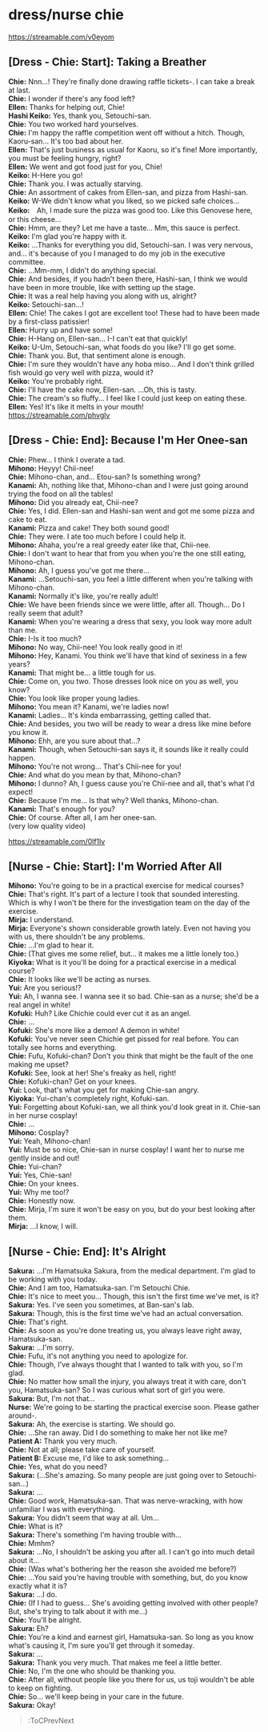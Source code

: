 
dress/nurse chie
================
https://streamable.com/v0eyom

  

## [Dress - Chie: Start]: Taking a Breather
**Chie:** Nnn\.\.\.\! They're finally done drawing raffle tickets-\. I can take a break at last\.  
**Chie:** I wonder if there's any food left\?  
**Ellen:** Thanks for helping out, Chie\!  
**Hashi Keiko:** Yes, thank you, Setouchi-san\.  
**Chie:** You two worked hard yourselves\.  
**Chie:** I'm happy the raffle competition went off without a hitch\. Though, Kaoru-san\.\.\. It's too bad about her\.  
**Ellen:** That's just business as usual for Kaoru, so it's fine\! More importantly, you must be feeling hungry, right\?  
**Ellen:** We went and got food just for you, Chie\!  
**Keiko:** H-Here you go\!  
**Chie:** Thank you\. I was actually starving\.  
**Chie:** An assortment of cakes from Ellen-san, and pizza from Hashi-san\.  
**Keiko:** W-We didn't know what you liked, so we picked safe choices\.\.\.  
**Keiko:**　Ah, I made sure the pizza was good too\. Like this Genovese here, or this cheese\.\.\.  
**Chie:** Hmm, are they\? Let me have a taste\.\.\. Mm, this sauce is perfect\.  
**Keiko:** I'm glad you're happy with it\.  
**Keiko:** \.\.\.Thanks for everything you did, Setouchi-san\. I was very nervous, and\.\.\. it's because of you I managed to do my job in the executive committee\.  
**Chie:** \.\.\.Mm-mm, I didn't do anything special\.  
**Chie:** And besides, if you hadn't been there, Hashi-san, I think we would have been in more trouble, like with setting up the stage\.  
**Chie:** It was a real help having you along with us, alright\?  
**Keiko:** Setouchi-san\.\.\.\!  
**Ellen:** Chie\! The cakes I got are excellent too\! These had to have been made by a first-class patissier\!  
**Ellen:** Hurry up and have some\!  
**Chie:** H-Hang on, Ellen-san\.\.\. I-I can't eat that quickly\!  
**Keiko:** U-Um, Setouchi-san, what foods do you like\? I'll go get some\.  
**Chie:** Thank you\. But, that sentiment alone is enough\.  
**Chie:** I'm sure they wouldn't have any hoba miso\.\.\. And I don't think grilled fish would go very well with pizza, would it\?  
**Keiko:** You're probably right\.  
**Chie:** I'll have the cake now, Ellen-san\. \.\.\.Oh, this is tasty\.  
**Chie:** The cream's so fluffy\.\.\. I feel like I could just keep on eating these\.  
**Ellen:** Yes\! It's like it melts in your mouth\!  
https://streamable.com/phvglv

  

## [Dress - Chie: End]: Because I'm Her Onee-san
**Chie:** Phew\.\.\. I think I overate a tad\.  
**Mihono:** Heyyy\! Chii-nee\!  
**Chie:** Mihono-chan, and\.\.\. Etou-san\? Is something wrong\?  
**Kanami:** Ah, nothing like that, Mihono-chan and I were just going around trying the food on all the tables\!  
**Mihono:** Did you already eat, Chii-nee\?  
**Chie:** Yes, I did\. Ellen-san and Hashi-san went and got me some pizza and cake to eat\.  
**Kanami:** Pizza and cake\! They both sound good\!  
**Chie:** They were\. I ate too much before I could help it\.  
**Mihono:** Ahaha, you're a real greedy eater like that, Chii-nee\.  
**Chie:** I don't want to hear that from you when you're the one still eating, Mihono-chan\.  
**Mihono:** Ah, I guess you've got me there\.\.\.  
**Kanami:** \.\.\.Setouchi-san, you feel a little different when you're talking with Mihono-chan\.  
**Kanami:** Normally it's like, you're really adult\!  
**Chie:** We have been friends since we were little, after all\. Though\.\.\. Do I really seem that adult\?  
**Kanami:** When you're wearing a dress that sexy, you look way more adult than me\.  
**Chie:** I-Is it too much\?  
**Mihono:** No way, Chii-nee\! You look really good in it\!  
**Mihono:** Hey, Kanami\. You think we'll have that kind of sexiness in a few years\?  
**Kanami:** That might be\.\.\. a little tough for us\.  
**Chie:** Come on, you two\. Those dresses look nice on you as well, you know\?  
**Chie:** You look like proper young ladies\.  
**Mihono:** You mean it\? Kanami, we're ladies now\!  
**Kanami:** Ladies\.\.\. It's kinda embarrassing, getting called that\.  
**Chie:** And besides, you two will be ready to wear a dress like mine before you know it\.  
**Mihono:** Ehh, are you sure about that\.\.\.\?  
**Kanami:** Though, when Setouchi-san says it, it sounds like it really could happen\.  
**Mihono:** You're not wrong\.\.\. That's Chii-nee for you\!  
**Chie:** And what do you mean by that, Mihono-chan\?  
**Mihono:** I dunno\? Ah, I guess cause you're Chii-nee and all, that's what I'd expect\!  
**Chie:** Because I'm me\.\.\. Is that why\? Well thanks, Mihono-chan\.  
**Kanami:** That's enough for you\?  
**Chie:** Of course\. After all, I am her onee-san\.  
(very low quality video\)

  
https://streamable.com/0lf1lv

  

## [Nurse - Chie: Start]: I'm Worried After All
**Mihono:** You're going to be in a practical exercise for medical courses\?  
**Chie:** That's right\. It's part of a lecture I took that sounded interesting\. Which is why I won't be there for the investigation team on the day of the exercise\.  
**Mirja:** I understand\.  
**Mirja:** Everyone's shown considerable growth lately\. Even not having you with us, there shouldn't be any problems\.  
**Chie:** \.\.\.I'm glad to hear it\.  
**Chie:** (That gives me some relief, but\.\.\. it makes me a little lonely too\.\)  
**Kiyoka:** What is it you'll be doing for a practical exercise in a medical course\?  
**Chie:** It looks like we'll be acting as nurses\.  
**Yui:** Are you serious\!\?  
**Yui:** Ah, I wanna see\. I wanna see it so bad\. Chie-san as a nurse; she'd be a real angel in white\!  
**Kofuki:** Huh\? Like Chichie could ever cut it as an angel\.  
**Chie:** \.\.\.  
**Kofuki:** She's more like a demon\! A demon in white\!  
**Kofuki:** You've never seen Chichie get pissed for real before\. You can totally see horns and everything\.  
**Chie:** Fufu, Kofuki-chan\? Don't you think that might be the fault of the one making me upset\?  
**Kofuki:** See, look at her\! She's freaky as hell, right\!  
**Chie:** Kofuki-chan\? Get on your knees\.  
**Yui:** Look, that's what you get for making Chie-san angry\.  
**Kiyoka:** Yui-chan's completely right, Kofuki-san\.  
**Yui:** Forgetting about Kofuki-san, we all think you'd look great in it\. Chie-san in her nurse cosplay\!  
**Chie:** \.\.\.  
**Mihono:** Cosplay\?  
**Yui:** Yeah, Mihono-chan\!  
**Yui:** Must be so nice, Chie-san in nurse cosplay\! I want her to nurse me gently inside and out\!  
**Chie:** Yui-chan\?  
**Yui:** Yes, Chie-san\!  
**Chie:** On your knees\.  
**Yui:** Why me too\!\?  
**Chie:** Honestly now\.  
**Chie:** Mirja, I'm sure it won't be easy on you, but do your best looking after them\.  
**Mirja:** \.\.\.I know, I will\.  

## [Nurse - Chie: End]: It's Alright
**Sakura:** \.\.\.I'm Hamatsuka Sakura, from the medical department\. I'm glad to be working with you today\.  
**Chie:** And I am too, Hamatsuka-san\. I'm Setouchi Chie\.  
**Chie:** It's nice to meet you\.\.\. Though, this isn't the first time we've met, is it\?  
**Sakura:** Yes\. I've seen you sometimes, at Ban-san's lab\.  
**Sakura:** Though, this is the first time we've had an actual conversation\.  
**Chie:** That's right\.  
**Chie:** As soon as you're done treating us, you always leave right away, Hamatsuka-san\.  
**Sakura:** \.\.\.I'm sorry\.  
**Chie:** Fufu, it's not anything you need to apologize for\.  
**Chie:** Though, I've always thought that I wanted to talk with you, so I'm glad\.  
**Chie:** No matter how small the injury, you always treat it with care, don't you, Hamatsuka-san\? So I was curious what sort of girl you were\.  
**Sakura:** But, I'm not that\.\.\.  
**Nurse:** We're going to be starting the practical exercise soon\. Please gather around-\.  
**Sakura:** Ah, the exercise is starting\. We should go\.  
**Chie:** \.\.\.She ran away\. Did I do something to make her not like me\?  
**Patient A:** Thank you very much\.  
**Chie:** Not at all; please take care of yourself\.  
**Patient B:** Excuse me, I'd like to ask something\.\.\.  
**Chie:** Yes, what do you need\?  
**Sakura:** (\.\.\.She's amazing\. So many people are just going over to Setouchi-san\.\.\.\)  
**Sakura:** \.\.\.  
**Chie:** Good work, Hamatsuka-san\. That was nerve-wracking, with how unfamiliar I was with everything\.  
**Sakura:** You didn't seem that way at all\. Um\.\.\.  
**Chie:** What is it\?  
**Sakura:** There's something I'm having trouble with\.\.\.  
**Chie:** Mmhm\?  
**Sakura:** \.\.\.No, I shouldn't be asking you after all\. I can't go into much detail about it\.\.\.  
**Chie:** (Was what's bothering her the reason she avoided me before\?\)  
**Chie:** \.\.\.You said you're having trouble with something, but, do you know exactly what it is\?  
**Sakura:** \.\.\.I do\.  
**Chie:** (If I had to guess\.\.\. She's avoiding getting involved with other people\? But, she's trying to talk about it with me\.\.\.\)  
**Chie:** You'll be alright\.  
**Sakura:** Eh\?  
**Chie:** You're a kind and earnest girl, Hamatsuka-san\. So long as you know what's causing it, I'm sure you'll get through it someday\.  
**Sakura:** \.\.\.  
**Sakura:** Thank you very much\. That makes me feel a little better\.  
**Chie:** No, I'm the one who should be thanking you\.  
**Chie:** After all, without people like you there for us, us toji wouldn't be able to keep on fighting\.  
**Chie:** So\.\.\. we'll keep being in your care in the future\.  
**Sakura:** Okay\!  
> :ToCPrevNext